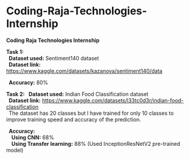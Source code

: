# Coding-Raja-Technologies-Internship
**Coding Raja Technologies Internship**

**Task 1:**  
  &ensp;**Dataset used:**  Sentiment140 dataset<br />
  &ensp;**Dataset link:**  https://www.kaggle.com/datasets/kazanova/sentiment140/data <br />

  &ensp;**Accuracy:**  80%<br />

**Task 2:** 
  &ensp;**Dataset used:**  Indian Food Classification dataset<br />
  &ensp;**Dataset link:**  https://www.kaggle.com/datasets/l33tc0d3r/indian-food-classification<br />
  &ensp;The dataset has 20 classes but I have trained for only 10 classes to improve training speed and accuracy of the prediction.<br />
  
 &ensp;**Accuracy:**<br />
   &ensp;&ensp;**Using CNN:**  68%<br />
   &ensp;&ensp;**Using Transfer learning:**  88%  (Used InceptionResNetV2 pre-trained model)<br />
    
    

